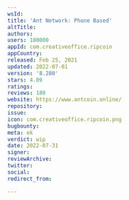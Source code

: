 ```yaml
---
wsId: 
title: 'Ant Network: Phone Based'
altTitle: 
authors: 
users: 100000
appId: com.creativeoffice.ripcoin
appCountry: 
released: Feb 25, 2021
updated: 2022-07-01
version: '8.280'
stars: 4.09
ratings: 
reviews: 188
website: https://www.antcoin.online/
repository: 
issue: 
icon: com.creativeoffice.ripcoin.png
bugbounty: 
meta: ok
verdict: wip
date: 2022-07-31
signer: 
reviewArchive: 
twitter: 
social: 
redirect_from: 

---
```


